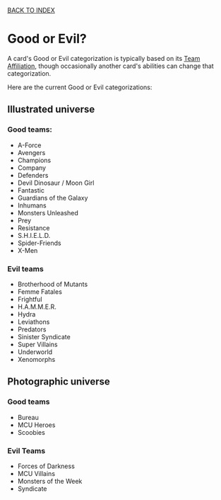 [BACK TO INDEX](https://www.reddit.com/r/VS2PCG/wiki/index)
# Good or Evil?
A card's Good or Evil categorization is typically based on its [Team Affiliation](https://www.reddit.com/r/VS2PCG/wiki/glossary#wiki_team_affiliation), though occasionally another card's abilities can change that categorization.

Here are the current Good or Evil categorizations:

## Illustrated universe
### Good teams:
* A-Force
* Avengers
* Champions
* Company
* Defenders
* Devil Dinosaur / Moon Girl
* Fantastic
* Guardians of the Galaxy
* Inhumans
* Monsters Unleashed
* Prey
* Resistance
* S.H.I.E.L.D.
* Spider-Friends
* X-Men

### Evil teams
* Brotherhood of Mutants
* Femme Fatales
* Frightful
* H.A.M.M.E.R.
* Hydra
* Leviathons
* Predators
* Sinister Syndicate
* Super Villains
* Underworld
* Xenomorphs

## Photographic universe
### Good teams
* Bureau
* MCU Heroes
* Scoobies

### Evil Teams
* Forces of Darkness
* MCU Villains
* Monsters of the Week
* Syndicate

<!--stackedit_data:
eyJoaXN0b3J5IjpbLTE5Njc2OTUxMCwxMzE5NzE3NjA4XX0=
-->
